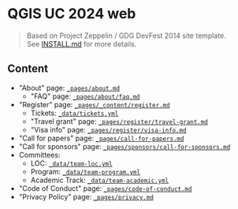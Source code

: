 # QGIS UC 2024 web

> Based on Project Zeppelin / GDG DevFest 2014 site template.  
> See [INSTALL.md](INSTALL.md) for more details.

## Content

- "About" page: [`_pages/about.md`](_pages/about.md)
  - "FAQ" page: [`_pages/about/faq.md`](_pages/about/faq.md)
- "Register" page: [`_pages/_content/register.md`](_pages/_content/register.md)
  - Tickets: [`_data/tickets.yml`](_data/tickets.yml)
  - "Travel grant" page: [`_pages/register/travel-grant.md`](_pages/register/travel-grant.md)
  - "Visa info" page: [`_pages/register/visa-info.md`](_pages/register/visa-info.md)
- "Call for papers" page: [`_pages/call-for-papers.md`](_pages/call-for-papers.md)
- "Call for sponsors" page: [`_pages/sponsors/call-for-sponsors.md`](_pages/sponsors/call-for-sponsors.md)
- Committees:
  - LOC: [`_data/team-loc.yml`](_data/team-loc.yml)
  - Program: [`_data/team-program.yml`](_data/team-program.yml)
  - Academic Track: [`_data/team-academic.yml`](_data/team-academic.yml)
- "Code of Conduct" page: [`_pages/code-of-conduct.md`](_pages/code-of-conduct.md)
- "Privacy Policy" page: [`_pages/privacy.md`](_pages/privacy.md)
